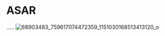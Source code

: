 # ASAR
.....
![68903483_759617074472359_1151030168513413120_o](https://user-images.githubusercontent.com/74062964/98390941-ae680780-205e-11eb-81d5-c09cf8b27e4c.jpg)

